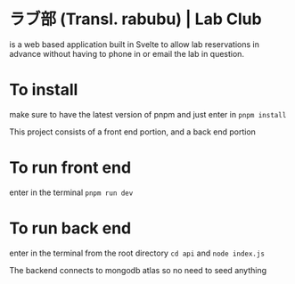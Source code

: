 # ラブ部 (Transl. rabubu) | Lab Club
is a web based application built in Svelte to allow lab reservations in advance without having to phone in or email the lab in question.

# To install
make sure to have the latest version of pnpm and just enter in
``pnpm install``

This project consists of a front end portion, and a back end portion

# To run front end
enter in the terminal
``pnpm run dev``

# To run back end
enter in the terminal from the root directory
``cd api`` and ``node index.js``

The backend connects to mongodb atlas so no need to seed anything



